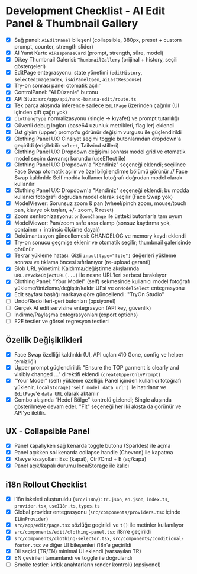 # Development Checklist - AI Edit Panel & Thumbnail Gallery

- [x] Sağ panel: `AiEditPanel` bileşeni (collapsible, 380px, preset + custom prompt, counter, strength slider)
- [x] AI Yanıt Kartı: `AiResponseCard` (prompt, strength, süre, model)
- [x] Dikey Thumbnail Galerisi: `ThumbnailGallery` (orijinal + history, seçili göstergeleri)
- [x] EditPage entegrasyonu: state yönetimi (`editHistory`, `selectedImageIndex`, `isAiPanelOpen`, `aiLastResponse`)
- [x] Try-on sonrası panel otomatik açılır
- [x] ControlPanel: "AI Düzenle" butonu
- [x] API Stub: `src/app/api/nano-banana-edit/route.ts`
- [x] Tek parça akışında inference sadece `EditPage` üzerinden çağrılır (UI içinden çift çağrı yok)
- [x] `clothingType` normalizasyonu (single → kıyafet) ve prompt tutarlılığı
- [x] Güvenli debug logları (base64 uzunluk metrikleri, flag'ler) eklendi
- [x] Üst giyim (upper) prompt'u görünür değişim vurgusu ile güçlendirildi
- [x] Clothing Panel UX: Cinsiyet seçimi toggle butonlarından dropdown'a geçirildi (erişilebilir `select`, Tailwind stilleri)
- [x] Clothing Panel UX: Dropdown değişimi sonrası model grid ve otomatik model seçim davranışı korundu (useEffect ile)
- [x] Clothing Panel UX: Dropdown'a "Kendiniz" seçeneği eklendi; seçilince Face Swap otomatik açılır ve özel bilgilendirme bölümü görünür
// Face Swap kaldırıldı: Self modda kullanıcı fotoğrafı doğrudan model olarak kullanılır
- [x] Clothing Panel UX: Dropdown'a "Kendiniz" seçeneği eklendi; bu modda kullanıcı fotoğrafı doğrudan model olarak seçilir (Face Swap yok)
- [x] ModelViewer: Sorunsuz zoom & pan (wheel/pinch zoom, mouse/touch pan, klavye ok tuşları, +/- zoom, R reset)
- [x] Zoom senkronizasyonu: `onZoomChange` ile üstteki butonlarla tam uyum
- [x] ModelViewer: Pan/zoom safe area clamp (sonsuz kaydırma yok, container + intrinsic ölçüme dayalı)
- [x] Dokümantasyon güncellemesi: CHANGELOG ve memory kaydı eklendi
- [x] Try-on sonucu geçmişe eklenir ve otomatik seçilir; thumbnail galerisinde görünür
- [x] Tekrar yükleme hatası: Gizli `input[type="file"]` değerleri yükleme sonrası ve tıklama öncesi sıfırlanıyor (re-upload garanti)
- [x] Blob URL yönetimi: Kaldırma/değiştirme akışlarında `URL.revokeObjectURL(...)` ile nesne URL’leri serbest bırakılıyor
- [x] Clothing Panel: "Your Model" (self) sekmesinde kullanıcı model fotoğrafı yükleme/önizleme/değiştir/kaldır UI'si ve `onModelSelect` entegrasyonu
- [x] Edit sayfası başlığı markaya göre güncellendi: "TryOn Studio"
- [ ] Undo/Redo ileri-geri butonları (opsiyonel)
- [ ] Gerçek AI edit servisine entegrasyon (API key, güvenlik)
- [ ] İndirme/Paylaşma entegrasyonları (export options)
- [ ] E2E testler ve görsel regresyon testleri

## Özellik Değişiklikleri

- [x] Face Swap özelliği kaldırıldı (UI, API uçları 410 Gone, config ve helper temizliği)
- [x] Upper prompt güçlendirildi: "Ensure the TOP garment is clearly and visibly changed ..." direktifi eklendi (`createUpperOnlyPrompt`)
- [x] "Your Model" (self) yükleme özelliği: Panel içinden kullanıcı fotoğrafı yüklenir, `localStorage('self_model_data_url')` ile hatırlanır ve `EditPage`'e `data URL` olarak aktarılır
- [x] Combo akışında “Hedef Bölge” kontrolü gizlendi; Single akışında gösterilmeye devam eder. "Fit" seçeneği her iki akışta da görünür ve API'ye iletilir.

## UX - Collapsible Panel

- [x] Panel kapalıyken sağ kenarda toggle butonu (Sparkles) ile açma
- [x] Panel açıkken sol kenarda collapse handle (Chevron) ile kapatma
- [x] Klavye kısayolları: Esc (kapat), Ctrl/Cmd + E (aç/kapa)
- [x] Panel açık/kapalı durumu localStorage ile kalıcı

## i18n Rollout Checklist

- [x] i18n iskeleti oluşturuldu (`src/i18n/`): `tr.json`, `en.json`, `index.ts`, `provider.tsx`, `useI18n.ts`, `types.ts`
- [x] Global provider entegrasyonu (`src/components/providers.tsx` içinde `I18nProvider`)
- [x] `src/app/edit/page.tsx` sözlüğe geçirildi ve `t()` ile metinler kullanılıyor
- [x] `src/components/edit/clothing-panel.tsx` i18n’e geçirildi
- [x] `src/components/clothing-selector.tsx`, `src/components/conditional-footer.tsx` ve diğer UI bileşenleri i18n’e geçirildi
- [x] Dil seçici (TR/EN) minimal UI eklendi (varsayılan TR)
- [x] EN çevirileri tamamlandı ve toggle ile doğrulandı
- [ ] Smoke testler: kritik anahtarların render kontrolü (opsiyonel)
